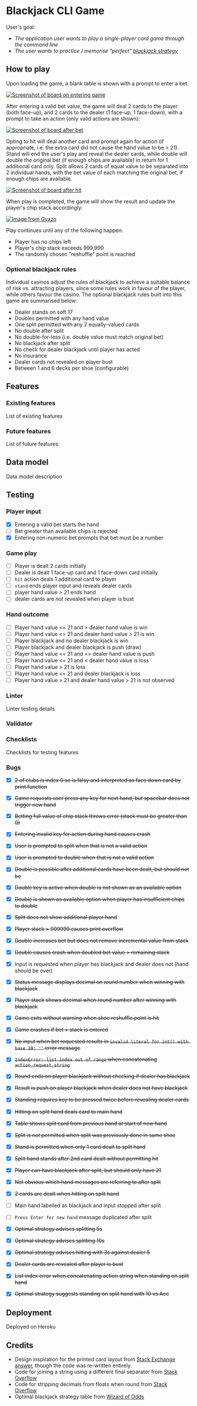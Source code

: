 # Blackjack CLI Game

User's goal:
  - _The application user wants to play a single-player card game through the command line_
  - _The user wants to practice / memorise "perfect" [blackjack strategy](https://wizardofodds.com/games/blackjack/strategy/4-decks/)_

## How to play

Upon loading the game, a blank table is shown with a prompt to enter a bet:

[![Screenshot of board on entering game](https://i.gyazo.com/304e516a0ba2b442d4602f15a7a76234.png)](https://gyazo.com/304e516a0ba2b442d4602f15a7a76234)

After entering a valid bet value, the game will deal 2 cards to the player (both face-up), and 2 cards to the dealer (1 face-up, 1 face-down), with a prompt to take an action (only valid actions are shown):

[![Screenshot of board after bet](https://i.gyazo.com/fd6c248baac9f96b3395575d62cc88e8.png)](https://gyazo.com/fd6c248baac9f96b3395575d62cc88e8)

Opting to hit will deal another card and prompt again for action (if appropriate, i.e. the extra card did not cause the hand value to be > 21). Stand will end the user's play and reveal the dealer cards, while double will double the original bet (if enough chips are available) in return for 1 additional card only. Split allows 2 cards of equal value to be separated into 2 individual hands, with the bet value of each matching the original bet, if enough chips are available.

[![Screenshot of board after hit](https://i.gyazo.com/a97fb8c80da27a70a721cd2bb8c8498f.png)](https://gyazo.com/a97fb8c80da27a70a721cd2bb8c8498f)

When play is completed, the game will show the result and update the player's chip stack accordingly:

[![Image from Gyazo](https://i.gyazo.com/fd71e6f81008fd885e6c62bf49663a40.png)](https://gyazo.com/fd71e6f81008fd885e6c62bf49663a40)

Play continues until any of the following happen:

 - Player has no chips left
 - Player's chip stack exceeds 999,999
 - The randomly chosen "reshuffle" point is reached

### Optional blackjack rules

Individual casinos adjust the rules of blackjack to achieve a suitable balance of risk vs. attracting players, since some rules work in favour of the player, while others favour the casino. The optional blackjack rules built into this game are summarised below:

 - Dealer stands on soft 17
 - Doubles permitted with any hand value
 - One split permitted with any 2 equally-valued cards
 - No double after split
 - No double-for-less (i.e. double value must match original bet)
 - No blackjack after split
 - No check for dealer blackjack until player has acted
 - No insurance
 - Dealer cards not revealed on player bust
 - Between 1 and 6 decks per shoe (configurable)

## Features

### Existing features

List of existing features

### Future features

List of future features

## Data model

Data model description

## Testing

### Player input

 - [x] Entering a valid bet starts the hand
 - [ ] Bet greater than available chips is rejected
 - [x] Entering non-numeric bet prompts that bet must be a number

### Game play

 - [ ] Player is dealt 2 cards initially
 - [ ] Dealer is dealt 1 face-up card and 1 face-down card initially
 - [ ] `hit` action deals 1 additional card to player
 - [ ] `stand` ends player input and reveals dealer cards
 - [ ] player hand value > 21 ends hand
 - [ ] dealer cards are not revealed when player is bust

### Hand outcome

 - [ ] Player hand value <= 21 and > dealer hand value is win
 - [ ] Player hand value <= 21 and dealer hand value > 21 is win
 - [ ] Player blackjack and no dealer blackjack is win
 - [ ] Player blackjack and dealer blackjack is push (draw)
 - [ ] Player hand value <= 21 and == dealer hand value is push
 - [ ] Player hand value <= 21 and < dealer hand value is loss
 - [ ] Player hand value > 21 is loss
 - [ ] Player hand value <= 21 and dealer blackjack is loss
 - [ ] Player hand value > 21 and dealer hand value > 21 is not observed

### Linter

Linter testing details

### Validator

### Checklists

Checklists for testing features

### Bugs

  - [x] ~~2 of clubs is index 0 so is falsy and interpreted as face down card by print function~~
  - [x] ~~Game requests user press any key for next hand, but spacebar does not trigger new hand~~
  - [x] ~~Betting full value of chip stack throws error (stack must be greater than 0)~~
  - [x] ~~Entering invalid key for action during hand causes crash~~
  - [x] ~~User is prompted to split when that is not a valid action~~
  - [x] ~~User is prompted to double when that is not a valid action~~
  - [x] ~~Double is possible after additional cards have been dealt, but should not be~~
  - [x] ~~Double key is active when double is not shown as an available option~~
  - [x] ~~Double is shown as available option when player has insufficient chips to double~~
  - [x] ~~Split does not show additional player hand~~
  - [x] ~~Player stack > 999999 causes print overflow~~
  - [x] ~~Double increases bet but does not remove incremental value from stack~~
  - [x] ~~Double causes crash when doubled bet value > remaining stack~~
  - [x] Input is requested when player has blackjack and dealer does not (hand should be over)
  - [x] ~~Status message displays decimal on round number when winning with blackjack~~
  - [x] ~~Player stack shows decimal when round number after winning with blackjack~~
  - [x] ~~Game exits without warning when shoe reshuffle point is hit~~
  - [x] ~~Game crashes if bet > stack is entered~~
  - [x] ~~No input when bet requested results in `invalid literal for int() with base 10: ''` error message~~
  - [x] ~~`IndexError: list index out of range` when concatenating `action_request_string`~~
  - [x] ~~Round ends on player blackjack without checking if dealer has blackjack~~
  - [x] ~~Result is push on player blackjack when dealer does not have blackjack~~
  - [x] ~~Standing requires key to be pressed twice before revealing dealer cards~~
  - [x] ~~Hitting on split hand deals card to main hand~~
  - [x] ~~Table shows split card from previous hand at start of new hand~~
  - [x] ~~Split is not permitted when split was previously done in same shoe~~
  - [x] ~~Stand is permitted when only 1 card dealt to split hand~~
  - [x] ~~Split hand stands after 2nd card dealt without permitting hit~~
  - [x] ~~Player can have blackjack after split, but should only have 21~~
  - [x] ~~Not obvious which hand messages are referring to after split~~
  - [x] ~~2 cards are dealt when hitting on split hand~~
  - [ ] Main hand labelled as blackjack and input stopped after split
  - [ ] `Press Enter for new hand` message duplicated after split
  - [x] ~~Optimal strategy advises splitting 5s~~
  - [x] ~~Optimal strategy advises splitting 10s~~
  - [x] ~~Optimal strategy advises hitting with 3s against dealer 5~~
  - [x] ~~Dealer cards are revealed after player is bust~~
  - [x] ~~List index error when concatenating action string when standing on split hand~~
  - [x] ~~Optimal strategy suggests standing on split hand with 10 vs Ace~~


## Deployment

Deployed on Heroku

## Credits

  - Design inspiration for the printed card layout from [Stack Exchange answer](https://codereview.stackexchange.com/a/82109), though the code was re-written entirely.
  - Code for joining a string using a different final separator from [Stack Overflow](https://stackoverflow.com/a/30084022/726221)
  - Code for stripping decimals from floats when round from [Stack Overflow](https://stackoverflow.com/questions/2440692/formatting-floats-without-trailing-zeros)
  - Optimal blackjack strategy table from [Wizard of Odds](https://wizardofodds.com/games/blackjack/strategy/4-decks/)
